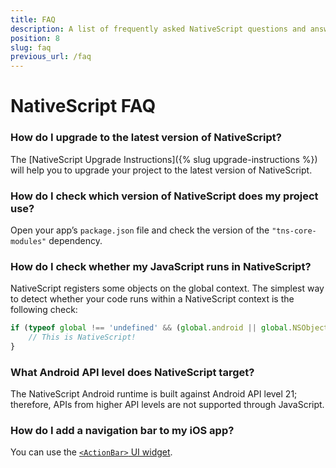 ```yaml
---
title: FAQ
description: A list of frequently asked NativeScript questions and answers
position: 8
slug: faq
previous_url: /faq
---
```


# NativeScript FAQ

### How do I upgrade to the latest version of NativeScript?

The [NativeScript Upgrade Instructions]({% slug upgrade-instructions %}) will help you to upgrade your project to the latest version of NativeScript.

### How do I check which version of NativeScript does my project use?

Open your app’s `package.json` file and check the version of the `"tns-core-modules"` dependency.

### How do I check whether my JavaScript runs in NativeScript?

NativeScript registers some objects on the global context. The simplest way to detect whether your code runs within a NativeScript context is the following check:

```javascript
if (typeof global !== 'undefined' && (global.android || global.NSObject)) {
    // This is NativeScript!
}
```

### What Android API level does NativeScript target?

The NativeScript Android runtime is built against Android API level 21; therefore, APIs from higher API levels are not supported through JavaScript.

### How do I add a navigation bar to my iOS app?

You can use the [`<ActionBar>` UI widget](http://docs.nativescript.org/ApiReference/ui/action-bar/HOW-TO).
